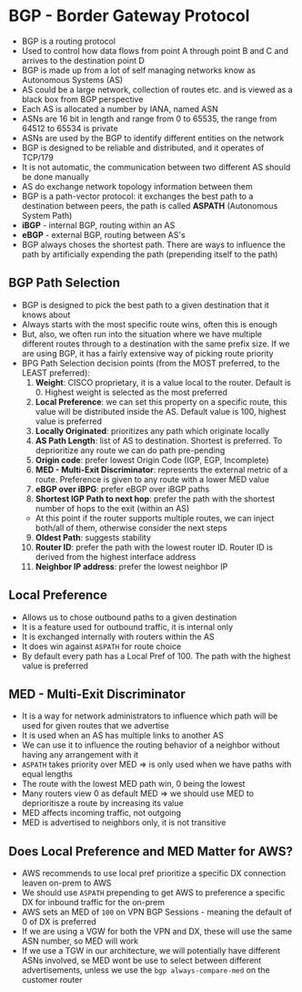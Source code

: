 # BGP - Border Gateway Protocol

- BGP is a routing protocol
- Used to control how data flows from point A through point B and C and arrives to the destination point D
- BGP is made up from a lot of self managing networks know as Autonomous Systems (AS)
- AS could be a large network, collection of routes etc. and is viewed as a black box from BGP perspective
- Each AS is allocated a number by IANA, named ASN
- ASNs are 16 bit in length and range from 0 to 65535, the range from 64512 to 65534 is private
- ASNs are used by the BGP to identify different entities on the network
- BGP is designed to be reliable and distributed, and it operates of TCP/179
- It is not automatic, the communication between two different AS should be done manually
- AS do exchange network topology information between them
- BGP is a path-vector protocol: it exchanges the best path to a destination between peers, the path is called **ASPATH** (Autonomous System Path)
- **iBGP** - internal BGP, routing within an AS
- **eBGP** - external BGP, routing between AS's
- BGP always choses the shortest path. There are ways to influence the path by artificially expending the path (prepending itself to the path)

## BGP Path Selection

- BGP is designed to pick the best path to a given destination that it knows about
- Always starts with the most specific route wins, often this is enough
- But, also, we often run into the situation where we have multiple different routes through to a destination with the same prefix size. If we are using BGP, it has a fairly extensive way of picking route priority
- BPG Path Selection decision points (from the MOST preferred, to the LEAST preferred):
    1. **Weight**: CISCO proprietary, it is a value local to the router. Default is 0. Highest weight is selected as the most preferred
    2. **Local Preference**: we can set this property on a specific route, this value will be distributed inside the AS. Default value is 100, highest value is preferred
    3. **Locally Originated**: prioritizes any path which originate locally
    4. **AS Path Length**: list of AS to destination. Shortest is preferred. To deprioritize any route we can do path pre-pending
    5. **Origin code**: prefer lowest Origin Code (IGP, EGP, Incomplete)
    6. **MED - Multi-Exit Discriminator**: represents the external metric of a route. Preference is given to any route with a lower MED value
    7. **eBGP over iBPG**: prefer eBGP over iBGP paths
    8. **Shortest IGP Path to next hop**: prefer the path with the shortest number of hops to the exit (within an AS)
    - At this point if the router supports multiple routes, we can inject both/all of them, otherwise consider the next steps
    9. **Oldest Path**: suggests stability
    10. **Router ID**: prefer the path with the lowest router ID. Router ID is derived from the highest interface address
    11. **Neighbor IP address**: prefer the lowest neighbor IP

## Local Preference

- Allows us to chose outbound paths to a given destination
- It is a feature used for outbound traffic, it is internal only
- It is exchanged internally with routers within the AS
- It does win against `ASPATH` for route choice
- By default every path has a Local Pref of 100. The path with the highest value is preferred

## MED - Multi-Exit Discriminator

- It is a way for network administrators to influence which path will be used for given routes that we advertise
- It is used when an AS has multiple links to another AS
- We can use it to influence the routing behavior of a neighbor without having any arrangement with it
- `ASPATH` takes priority over MED => is only used when we have paths with equal lengths
- The route with the lowest MED path win, 0 being the lowest
- Many routers view 0 as default MED => we should use MED to deprioritisze a route by increasing its value
- MED affects incoming traffic, not outgoing
- MED is advertised to neighbors only, it is not transitive

## Does Local Preference and MED Matter for AWS?

- AWS recommends to use local pref prioritize a specific DX connection leaven on-prem to AWS
- We should use `ASPATH` prepending to get AWS to preference a specific DX for inbound traffic for the on-prem
- AWS sets an MED of `100` on VPN BGP Sessions - meaning the default of 0 of DX is preferred
- If we are using a VGW for both the VPN and DX, these will use the same ASN number, so MED will work
- If we use a TGW in our architecture, we will potentially have different ASNs involved, se MED wont be use to select between different advertisements, unless we use the `bgp always-compare-med` on the customer router